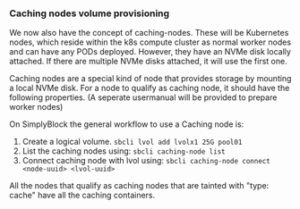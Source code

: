 ### Caching nodes volume provisioning

We now also have the concept of caching-nodes. These will be Kubernetes nodes, which reside within the k8s compute cluster as normal worker nodes and can have any PODs deployed. However, they have an NVMe disk locally attached. If there are multiple NVMe disks attached, it will use the first one.

Caching nodes are a special kind of node that provides storage by mounting a local NVMe disk. For a node to qualify as caching node, it should have the following properties. (A seperate usermanual will be provided to prepare worker nodes)
<TODO>

On SimplyBlock the general workflow to use a Caching node is:
1. Create a logical volume. `sbcli lvol add lvolx1 25G pool01`
2. List the caching nodes using: `sbcli caching-node list`
3. Connect caching node with lvol using: `sbcli caching-node connect <node-uuid> <lvol-uuid>`

All the nodes that qualify as caching nodes that are tainted with "type: cache" have all the caching containers.

